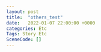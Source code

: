 ```yaml
---
layout: post
title:  "others_test"
date:   2022-01-07 22:00:00 +0000
categories: Etc
Tags: Story Etc
SceneCode: []
---
```

